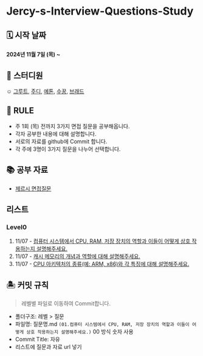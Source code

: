 # Jercy-s-Interview-Questions-Study
## 🗓 시작 날짜
#### 2024년 11월 7일 (목) ~

## 👥 스터디원
☺️ [그루트](https://github.com/Groot-94), [주디](https://github.com/Judy-999), [예톤](https://github.com/yeeton37), [수꿍](https://github.com/Jeon-Minsu), [브래드](https://github.com/bradheo65)

## 🐳 RULE
- 주 1회 (목) 전까지 3가지 면접 질문을 공부해옵니다.
- 각자 공부한 내용에 대해 설명합니다.
- 서로의 자료를 github에 Commit 합니다.
- 각 주에 3명이 3가지 질문을 나누어 선택합니다.
  
## 📚 공부 자료 
- [제르시 면접질문](https://github.com/JeaSungLEE/iOSInterviewquestions?tab=readme-ov-file)

## 리스트
### Level0
1. 11/07 - [컴퓨터 시스템에서 CPU, RAM, 저장 장치의 역할과 이들이 어떻게 상호 작용하는지 설명해주세요.]()
2. 11/07 - [캐시 메모리의 개념과 역할에 대해 설명해주세요.]()
3. 11/07 - [CPU 아키텍처의 종류(예: ARM, x86)와 각 특징에 대해 설명해주세요.]()

## 🏝 커밋 규칙

> 레벨별 파일로 이동하여 Commit합니다.

- 폴더구조: 레벨 > 질문
- 파일명: 질문명.md `(01.컴퓨터 시스템에서 CPU, RAM, 저장 장치의 역할과 이들이 어떻게 상호 작용하는지 설명해주세요.)` 00 방식 숫자 사용
- Commit Title: 자유
- 리스트에 질문과 자료 url 넣기
